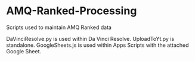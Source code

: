 # AMQ-Ranked-Processing
Scripts used to maintain AMQ Ranked data

DaVinciResolve.py is used within Da Vinci Resolve.
UploadToYt.py is standalone.
GoogleSheets.js is used within Apps Scripts with the attached Google Sheet.
